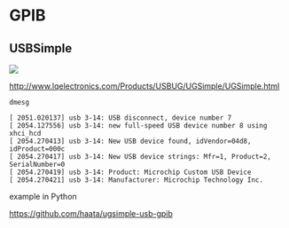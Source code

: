 # GPIB

## USBSimple

![](http://www.lqelectronics.com/Products/USBUG/UGSimple/UGSimple.jpg)

http://www.lqelectronics.com/Products/USBUG/UGSimple/UGSimple.html

`dmesg`

```
[ 2051.020137] usb 3-14: USB disconnect, device number 7
[ 2054.127556] usb 3-14: new full-speed USB device number 8 using xhci_hcd
[ 2054.270413] usb 3-14: New USB device found, idVendor=04d8, idProduct=000c
[ 2054.270417] usb 3-14: New USB device strings: Mfr=1, Product=2, SerialNumber=0
[ 2054.270419] usb 3-14: Product: Microchip Custom USB Device
[ 2054.270421] usb 3-14: Manufacturer: Microchip Technology Inc.
```

example in Python

https://github.com/haata/ugsimple-usb-gpib
